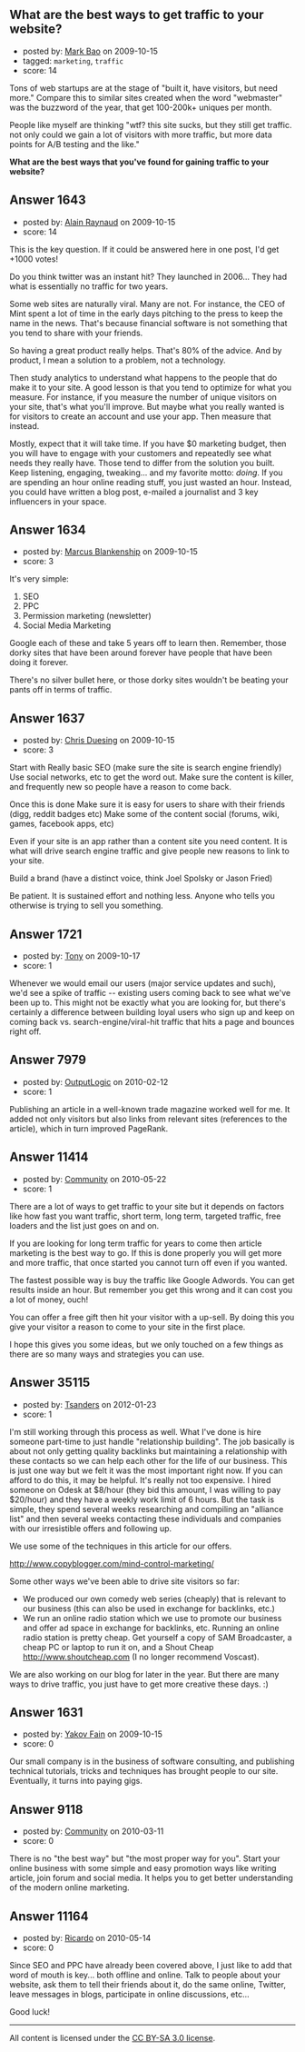 ## What are the best ways to get traffic to your website?

- posted by: [Mark Bao](https://stackexchange.com/users/-1/58-mark-bao) on 2009-10-15
- tagged: `marketing`, `traffic`
- score: 14

Tons of web startups are at the stage of "built it, have visitors, but need more." Compare this to similar sites created when the word "webmaster" was the buzzword of the year, that get 100-200k+ uniques per month.

People like myself are thinking "wtf? this site sucks, but they still get traffic. not only could we gain a lot of visitors with more traffic, but more data points for A/B testing and the like."

**What are the best ways that you've found for gaining traffic to your website?**


## Answer 1643

- posted by: [Alain Raynaud](https://stackexchange.com/users/-1/502-alain-raynaud) on 2009-10-15
- score: 14

This is the key question. If it could be answered here in one post, I'd get +1000 votes!

Do you think twitter was an instant hit? They launched in 2006... They had what is essentially no traffic for two years.

Some web sites are naturally viral. Many are not. For instance, the CEO of Mint spent a lot of time in the early days pitching to the press to keep the name in the news. That's because financial software is not something that you tend to share with your friends.

So having a great product really helps. That's 80% of the advice. And by product, I mean a solution to a problem, not a technology.

Then study analytics to understand what happens to the people that do make it to your site. A good lesson is that you tend to optimize for what you measure. For instance, if you measure the number of unique visitors on your site, that's what you'll improve. But maybe what you really wanted is for visitors to create an account and use your app. Then measure that instead.

Mostly, expect that it will take time. If you have $0 marketing budget, then you will have to engage with your customers and repeatedly see what needs they really have. Those tend to differ from the solution you built. Keep listening, engaging, tweaking... and my favorite motto: *doing*. If you are spending an hour online reading stuff, you just wasted an hour. Instead, you could have written a blog post, e-mailed a journalist and 3 key influencers in your space.


## Answer 1634

- posted by: [Marcus Blankenship](https://stackexchange.com/users/-1/20-marcus-blankenship) on 2009-10-15
- score: 3

It's very simple:

1. SEO
2. PPC
3. Permission marketing (newsletter)
4. Social Media Marketing

Google each of these and take 5 years off to learn then.  Remember, those dorky sites that have been around forever have people that have been doing it forever.  

There's no silver bullet here, or those dorky sites wouldn't be beating your pants off in terms of traffic.





## Answer 1637

- posted by: [Chris Duesing](https://stackexchange.com/users/-1/897-chris-duesing) on 2009-10-15
- score: 3

Start with
Really basic SEO (make sure the site is search engine friendly)
Use social networks, etc to get the word out.
Make sure the content is killer, and frequently new so people have a reason to come back.

Once this is done
Make sure it is easy for users to share with their friends (digg, reddit badges etc)
Make some of the content social (forums, wiki, games, facebook apps, etc)

Even if your site is an app rather than a content site you need content. It is what will drive search engine traffic and give people new reasons to link to your site.

Build a brand (have a distinct voice, think Joel Spolsky or Jason Fried)

Be patient. It is sustained effort and nothing less. Anyone who tells you otherwise is trying to sell you something.


## Answer 1721

- posted by: [Tony](https://stackexchange.com/users/-1/373-tony) on 2009-10-17
- score: 1

Whenever we would email our users (major service updates and such), we'd see a spike of traffic -- existing users coming back to see what we've been up to. This might not be exactly what you are looking for, but there's certainly a difference between building loyal users who sign up and keep on coming back vs. search-engine/viral-hit traffic that hits a page and bounces right off.


## Answer 7979

- posted by: [OutputLogic](https://stackexchange.com/users/-1/1096-outputlogic) on 2010-02-12
- score: 1

 Publishing an article in a well-known trade magazine worked well for me. It added not only visitors but also links from relevant sites (references to the article), which in turn improved PageRank.   


## Answer 11414

- posted by: [Community](https://stackexchange.com/users/-1/-1-community) on 2010-05-22
- score: 1

There are a lot of ways to get traffic to your site but it depends on factors like how fast you want traffic, short term, long term, targeted traffic, free loaders and the list just goes on and on.

If you are looking for long term traffic for years to come then article marketing is the best way to go. If this is done properly you will get more and more traffic, that once started you cannot turn off even if you wanted.

The fastest possible way is buy the traffic like Google Adwords. You can get results inside an hour. But remember you get this wrong and it can cost you a lot of money, ouch!

You can offer a free gift then hit your visitor with a up-sell. By doing this you give your visitor a reason to come to your site in the first place.

I hope this gives you some ideas, but we only touched on a few things as there are so many
ways and strategies you can use.

 


## Answer 35115

- posted by: [Tsanders](https://stackexchange.com/users/-1/15898-tsanders) on 2012-01-23
- score: 1

I'm still working through this process as well. What I've done is hire someone part-time to just handle "relationship building". The job basically is about not only getting quality backlinks but maintaining a relationship with these contacts so we can help each other for the life of our business. This is just one way but we felt it was the most important right now. If you can afford to do this, it may be helpful. It's really not too expensive. I hired someone on Odesk at $8/hour (they bid this amount, I was willing to pay $20/hour) and they have a weekly work limit of 6 hours. But the task is simple, they spend several weeks researching and compiling an "alliance list" and then several weeks contacting these individuals and companies with our irresistible offers and following up.

We use some of the techniques in this article for our offers.

http://www.copyblogger.com/mind-control-marketing/

Some other ways we've been able to drive site visitors so far:

- We produced our own comedy web series (cheaply) that is relevant to our business (this can also be used in exchange for backlinks, etc.)
- We run an online radio station which we use to promote our business and offer ad space in exchange for backlinks, etc. Running an online radio station is pretty cheap. Get yourself a copy of SAM Broadcaster, a cheap PC or laptop to run it on, and a Shout Cheap http://www.shoutcheap.com (I no longer recommend Voscast).


We are also working on our blog for later in the year.  But there are many ways to drive traffic, you just have to get more creative these days. :)


## Answer 1631

- posted by: [Yakov Fain](https://stackexchange.com/users/-1/691-yakov-fain) on 2009-10-15
- score: 0

Our small company is in the business of software consulting, and publishing technical tutorials, tricks and techniques has brought people to our site. Eventually, it turns into paying gigs. 


## Answer 9118

- posted by: [Community](https://stackexchange.com/users/-1/-1-community) on 2010-03-11
- score: 0

There is no "the best way" but "the most proper way for you". 
Start your online business with some simple and easy promotion ways like writing article, join forum and social media. It helps you to get better understanding of the modern online marketing.


## Answer 11164

- posted by: [Ricardo](https://stackexchange.com/users/-1/42-ricardo) on 2010-05-14
- score: 0

Since SEO and PPC have already been covered above, I just like to add that word of mouth is key... both offline and online. Talk to people about your website, ask them to tell their friends about it, do the same online, Twitter, leave messages in blogs, participate in online discussions, etc... 

Good luck!



---

All content is licensed under the [CC BY-SA 3.0 license](https://creativecommons.org/licenses/by-sa/3.0/).
